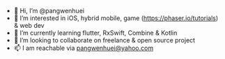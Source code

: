 - 👋 Hi, I’m @pangwenhuei
- 👀 I’m interested in iOS, hybrid mobile, game (https://phaser.io/tutorials) & web dev
- 🌱 I’m currently learning flutter, RxSwift, Combine & Kotlin
- 💞️ I’m looking to collaborate on freelance & open source project
- 📫 I am reachable via pangwenhuei@yahoo.com

<!---
pangwenhuei/pangwenhuei is a ✨ special ✨ repository because its `README.md` (this file) appears on your GitHub profile.
You can click the Preview link to take a look at your changes.
--->
